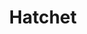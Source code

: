 ---
git: https://github.com/hatchet-dev/hatchet
logohandle: hatchetrun
sort: hatchet
title: Hatchet
twitter: https://x.com/hatchet_dev
website: https://hatchet.run/
---